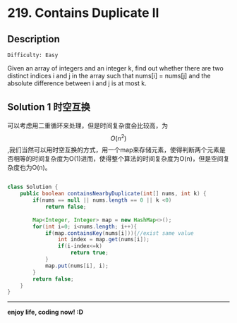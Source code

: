 # 219. Contains Duplicate II
## Description

```
Difficulty: Easy
```

Given an array of integers and an integer k, find out whether there are two distinct indices i and j in the array such that nums[i] = nums[j] and the absolute difference between i and j is at most k.

## Solution 1 时空互换
  可以考虑用二重循环来处理，但是时间复杂度会比较高，为 $$O(n^2)$$,我们当然可以用时空互换的方式，用一个map来存储元素，使得判断两个元素是否相等的时间复杂度为O(1)进而，使得整个算法的时间复杂度为O(n)，但是空间复杂度也为O(n)。

```java

class Solution {
    public boolean containsNearbyDuplicate(int[] nums, int k) {
        if(nums == null || nums.length == 0 || k <0)
            return false;
        
        Map<Integer, Integer> map = new HashMap<>();
        for(int i=0; i<nums.length; i++){
            if(map.containsKey(nums[i])){//exist same value
                int index = map.get(nums[i]);
                if(i-index<=k)
                    return true;
            }
            map.put(nums[i], i);
        }
        return false;
    }
}
```

***

**enjoy life, coding now! :D**

